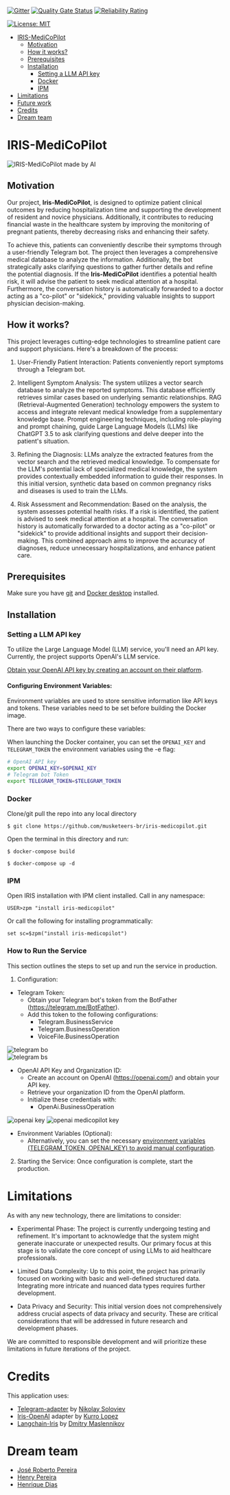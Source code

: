  [![Gitter](https://img.shields.io/badge/Available%20on-Intersystems%20Open%20Exchange-00b2a9.svg)](https://openexchange.intersystems.com/package/intersystems-iris-dev-template)
 [![Quality Gate Status](https://community.objectscriptquality.com/api/project_badges/measure?project=intersystems_iris_community%2Fintersystems-iris-dev-template&metric=alert_status)](https://community.objectscriptquality.com/dashboard?id=intersystems_iris_community%2Fintersystems-iris-dev-template)
 [![Reliability Rating](https://community.objectscriptquality.com/api/project_badges/measure?project=intersystems_iris_community%2Fintersystems-iris-dev-template&metric=reliability_rating)](https://community.objectscriptquality.com/dashboard?id=intersystems_iris_community%2Fintersystems-iris-dev-template)

[![License: MIT](https://img.shields.io/badge/License-MIT-blue.svg?style=flat&logo=AdGuard)](LICENSE)

- [IRIS-MediCoPilot](#iris-medicopilot)
  - [Motivation](#motivation)
  - [How it works?](#how-it-works)
  - [Prerequisites](#prerequisites)
  - [Installation](#installation)
    - [Setting a LLM API key](#setting-a-llm-api-key)
    - [Docker](#docker)
    - [IPM](#ipm)
- [Limitations](#limitations)
- [Future work](#future-work)
- [Credits](#credits)
- [Dream team](#dream-team)


# IRIS-MediCoPilot

![IRIS-MediCoPilot made by AI](./assets/medicopilot-cover.jpg)	

## Motivation

Our project, **Iris-MediCoPilot**, is designed to optimize patient clinical outcomes by reducing hospitalization time and supporting the development of resident and novice physicians. Additionally, it contributes to reducing financial waste in the healthcare system by improving the monitoring of pregnant patients, thereby decreasing risks and enhancing their safety.

To achieve this, patients can conveniently describe their symptoms through a user-friendly Telegram bot. The project then leverages a comprehensive medical database to analyze the information. Additionally, the bot strategically asks clarifying questions to gather further details and refine the potential diagnosis. If the **Iris-MediCoPilot** identifies a potential health risk, it will advise the patient to seek medical attention at a hospital. Furthermore, the conversation history is automatically forwarded to a doctor acting as a "co-pilot" or "sidekick," providing valuable insights to support physician decision-making.


## How it works?

This project leverages cutting-edge technologies to streamline patient care and support physicians. Here's a breakdown of the process:

1. User-Friendly Patient Interaction:
  Patients conveniently report symptoms through a Telegram bot.

2. Intelligent Symptom Analysis:
  The system utilizes a vector search database to analyze the reported symptoms. This database efficiently retrieves similar cases based on underlying semantic relationships.
  RAG (Retrieval-Augmented Generation) technology empowers the system to access and integrate relevant medical knowledge from a supplementary knowledge base.
  Prompt engineering techniques, including role-playing and prompt chaining, guide Large Language Models (LLMs) like ChatGPT 3.5 to ask clarifying questions and delve deeper into the patient's situation.

3. Refining the Diagnosis:
  LLMs analyze the extracted features from the vector search and the retrieved medical knowledge.
  To compensate for the LLM's potential lack of specialized medical knowledge, the system provides contextually embedded information to guide their responses.
  In this initial version, synthetic data based on common pregnancy risks and diseases is used to train the LLMs.

4. Risk Assessment and Recommendation:
  Based on the analysis, the system assesses potential health risks.
  If a risk is identified, the patient is advised to seek medical attention at a hospital.
  The conversation history is automatically forwarded to a doctor acting as a "co-pilot" or "sidekick" to provide additional insights and support their decision-making.
  This combined approach aims to improve the accuracy of diagnoses, reduce unnecessary hospitalizations, and enhance patient care.

## Prerequisites

Make sure you have [git](https://git-scm.com/book/en/v2/Getting-Started-Installing-Git) and [Docker desktop](https://www.docker.com/products/docker-desktop) installed.

## Installation 

### Setting a LLM API key

To utilize the Large Language Model (LLM) service, you'll need an API key. Currently, the project supports OpenAI's LLM service.

[Obtain your OpenAI API key by creating an account on their platform](https://openai.com/).

#### Configuring Environment Variables:

Environment variables are used to store sensitive information like API keys and tokens. These variables need to be set before building the Docker image.

There are two ways to configure these variables:

When launching the Docker container, you can set the `OPENAI_KEY` and `TELEGRAM_TOKEN` the environment variables using the -e flag:

```bash
# OpenAI API key
export OPENAI_KEY=$OPENAI_KEY
# Telegram bot Token
export TELEGRAM_TOKEN=$TELEGRAM_TOKEN
```

### Docker

Clone/git pull the repo into any local directory

```
$ git clone https://github.com/musketeers-br/iris-medicopilot.git 
```

Open the terminal in this directory and run:

```
$ docker-compose build

$ docker-compose up -d
```

### IPM

Open IRIS installation with IPM client installed. Call in any namespace:

```objectscript
USER>zpm "install iris-medicopilot"

```

Or call the following for installing programmatically:

```objectscript
set sc=$zpm("install iris-medicopilot")
```

### How to Run the Service

This section outlines the steps to set up and run the service in production.

1. Configuration:
  - Telegram Token:
    - Obtain your Telegram bot's token from the BotFather (https://telegram.me/BotFather).
    - Add this token to the following configurations:
      - Telegram.BusinessService
      - Telegram.BusinessOperation
      - VoiceFile.BusinessOperation

  ![telegram bo](./assets/telegram_01.png)	
  ![telegram bs](./assets/telegram_02.png)	

  - OpenAI API Key and Organization ID:
    -  Create an account on OpenAI (https://openai.com/) and obtain your API key.
    - Retrieve your organization ID from the OpenAI platform.
    - Initialize these credentials with:
      - OpenAi.BusinessOperation

  ![openai key](./assets/openai_01.png)	
  ![openai medicopilot key](./assets/openai_02.png)	

  - Environment Variables (Optional):
    - Alternatively, you can set the necessary [environment variables (TELEGRAM_TOKEN, OPENAI_KEY) to avoid manual configuration](#configuring-environment-variables).

2. Starting the Service:
  Once configuration is complete, start the production. 


# Limitations

As with any new technology, there are limitations to consider:

- Experimental Phase: 
  The project is currently undergoing testing and refinement. It's important to acknowledge that the system might generate inaccurate or unexpected results. Our primary focus at this stage is to validate the core concept of using LLMs to aid healthcare professionals.

- Limited Data Complexity: 
  Up to this point, the project has primarily focused on working with basic and well-defined structured data. Integrating more intricate and nuanced data types requires further development.

- Data Privacy and Security: 
  This initial version does not comprehensively address crucial aspects of data privacy and security. These are critical considerations that will be addressed in future research and development phases.

We are committed to responsible development and will prioritize these limitations in future iterations of the project.

# Credits

This application uses:
- [Telegram-adapter](https://openexchange.intersystems.com/package/Telegram-adapter) by [Nikolay Soloviev](https://openexchange.intersystems.com/user/Nikolay%20Solovyev/PdgTNFsHyQu1qL02CS4BfFYIs)
- [Iris-OpenAI](https://openexchange.intersystems.com/package/iris-openai) adapter by [Kurro Lopez](https://openexchange.intersystems.com/user/Francisco%20L%C3%B3pez/n8nIarmmcBVMySIjS3ukc2Mp9w)
- [Langchain-Iris](https://openexchange.intersystems.com/package/langchain-iris) by [Dmitry Maslennikov](https://openexchange.intersystems.com/user/Dmitry%20Maslennikov/YpNBvnDkky3FetRt6rPnhxRjjwM)

# Dream team

* [José Roberto Pereira](https://community.intersystems.com/user/jos%C3%A9-roberto-pereira-0)
* [Henry Pereira](https://community.intersystems.com/user/henry-pereira)
* [Henrique Dias](https://community.intersystems.com/user/henrique-dias-2)
